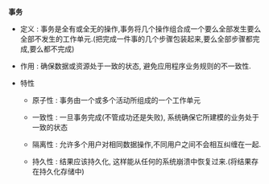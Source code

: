 __事务__

- 定义 : 事务是全有或全无的操作,事务将几个操作组合成一个要么全部发生要么全部不发生的工作单元.(把完成一件事的几个步骤包装起来,要么全部步骤都完成,要么都不完成)

- 作用 : 确保数据或资源处于一致的状态, 避免应用程序业务规则的不一致性.

- 特性

  - 原子性 : 事务由一个或多个活动所组成的一个工作单元

  - 一致性 : 一旦事务完成(不管成功还是失败), 系统确保它所建模的业务处于一致的状态

  - 隔离性 : 允许多个用户对相同数据操作,不同用户之间不会相互纠缠在一起.

  - 持久性 : 结果应该持久化, 这样能从任何的系统崩溃中恢复过来.(将结果存在持久化存储中)


